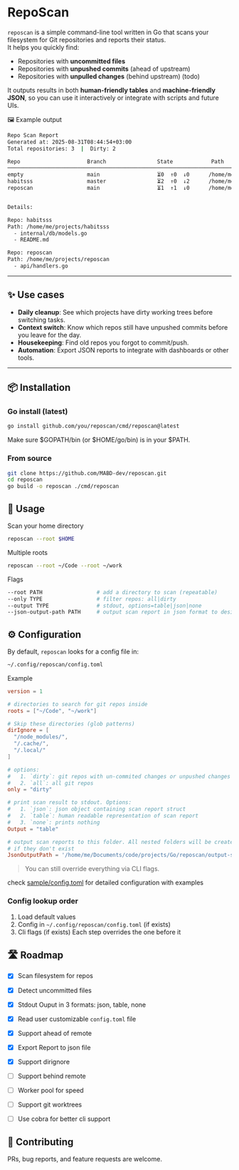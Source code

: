 # RepoScan

`reposcan` is a simple command-line tool written in Go that scans your filesystem for Git repositories and reports their status.  
It helps you quickly find:

- Repositories with **uncommitted files**  
- Repositories with **unpushed commits** (ahead of upstream)  
- Repositories with **unpulled changes** (behind upstream)  (todo)

It outputs results in both **human-friendly tables** and **machine-friendly JSON**, so you can use it interactively or integrate with scripts and future UIs.


🖼 Example output
```sh
Repo Scan Report
Generated at: 2025-08-31T08:44:54+03:00
Total repositories: 3  |  Dirty: 2

Repo                     Branch                State            Path
──────────────────────────────────────────────────────────────────────────────────────────────────────────────────────────────────────
empty                    main                  ⏳0  ↑0  ↓0      /home/me/projects/empty
habitsss                 master                ⏳2  ↑0  ↓2      /home/me/projects/habitsss
reposcan                 main                  ⏳1  ↑1  ↓0      /home/me/projects/reposcan


Details:

Repo: habitsss
Path: /home/me/projects/habitsss
  - internal/db/models.go
  - README.md

Repo: reposcan
Path: /home/me/projects/reposcan
  - api/handlers.go
```

---

## ✨ Use cases

- **Daily cleanup**: See which projects have dirty working trees before switching tasks.
- **Context switch**: Know which repos still have unpushed commits before you leave for the day.
- **Housekeeping**: Find old repos you forgot to commit/push.
- **Automation**: Export JSON reports to integrate with dashboards or other tools.

---

## 📦 Installation

### Go install (latest)
```sh
go install github.com/you/reposcan/cmd/reposcan@latest
```

Make sure $GOPATH/bin (or $HOME/go/bin) is in your $PATH.

### From source
```sh
git clone https://github.com/MABD-dev/reposcan.git
cd reposcan
go build -o reposcan ./cmd/reposcan
```


## 🚀 Usage
Scan your home directory
```sh
reposcan --root $HOME
```

Multiple roots
```sh
reposcan --root ~/Code --root ~/work
```

Flags
```graphql
--root PATH                 # add a directory to scan (repeatable)
--only TYPE                 # filter repos: all|dirty
--output TYPE               # stdout, options=table|json|none
--json-output-path PATH     # output scan report in json format to desired location
```

## ⚙️ Configuration
By default, `reposcan` looks for a config file in: 
```sh
~/.config/reposcan/config.toml
```

Example
```toml
version = 1

# directories to search for git repos inside
roots = ["~/Code", "~/work"]

# Skip these directories (glob patterns)
dirIgnore = [
  "/node_modules/",
  "/.cache/",
  "/.local/"
]

# options: 
#   1. `dirty`: git repos with un-commited changes or unpushed changes
#   2. `all`: all git repos
only = "dirty"

# print scan result to stdout. Options:
#   1. `json`: json object containing scan report struct
#   2. `table`: human readable representation of scan report
#   3. `none`: prints nothing
Output = "table"

# output scan reports to this folder. All nested folders will be created
# if they don't exist
JsonOutputPath = '/home/me/Documents/code/projects/Go/reposcan/output-samples'
```
> You can still override everything via CLI flags.

check [sample/config.toml](sample) for detailed configuration with examples

### Config lookup order
1. Load default values
1. Config in `~/.config/reposcan/config.toml` (if exists)
2. Cli flags (if exists)
Each step overrides the one before it


## 🛣 Roadmap
- [x] Scan filesystem for repos
- [x] Detect uncommitted files
- [x] Stdout Ouput in 3 formats: json, table, none
- [x] Read user customizable `config.toml` file
- [x] Support ahead of remote
- [x] Export Report to json file
- [x] Support dirignore
- [ ] Support behind remote
- [ ] Worker pool for speed
- [ ] Support git worktrees
- [ ] Use cobra for better cli support


## 🤝 Contributing
PRs, bug reports, and feature requests are welcome.
